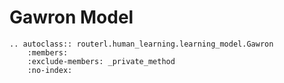 # Gawron Model

```{eval-rst}
.. autoclass:: routerl.human_learning.learning_model.Gawron
    :members:
    :exclude-members: _private_method
    :no-index:
```